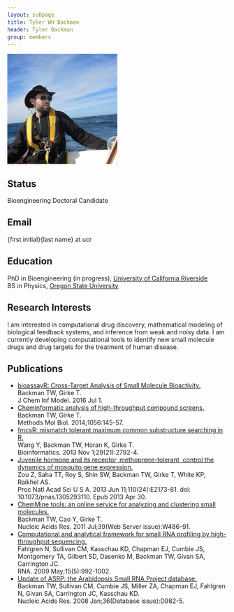```yaml
---
layout: subpage
title: Tyler WH Backman 
header: Tyler Backman 
group: members 
---
```


![Tyler Image](/members/tyler-backman.jpg)

## Status

Bioengineering Doctoral Candidate

## Email 

{first initial}{last name} at ucr

## Education

PhD in Bioengineering (in progress), [University of California Riverside](http://www.ucr.edu/)  
BS in Physics, [Oregon State University](http://www.physics.oregonstate.edu/)  

## Research Interests

I am interested in computational drug discovery, mathematical modeling of biological feedback systems, and inference from weak and noisy data. I am currently developing computational tools to identify new small molecule drugs and drug targets for the treatment of human disease.

## Publications

* [bioassayR: Cross-Target Analysis of Small Molecule Bioactivity.](http://www.ncbi.nlm.nih.gov/pubmed/27367556)  
Backman TW, Girke T.  
J Chem Inf Model. 2016 Jul 1.
* [Cheminformatic analysis of high-throughput compound screens.](http://www.ncbi.nlm.nih.gov/pubmed/24306871)  
Backman TW, Girke T.  
Methods Mol Biol. 2014;1056:145-57.
* [fmcsR: mismatch tolerant maximum common substructure searching in R.](http://www.ncbi.nlm.nih.gov/pubmed/23962615)  
Wang Y, Backman TW, Horan K, Girke T.  
Bioinformatics. 2013 Nov 1;29(21):2792-4.
* [Juvenile hormone and its receptor, methoprene-tolerant, control the dynamics of mosquito gene expression.](http://www.ncbi.nlm.nih.gov/pubmed/23633570)  
Zou Z, Saha TT, Roy S, Shin SW, Backman TW, Girke T, White KP, Raikhel AS.  
Proc Natl Acad Sci U S A. 2013 Jun 11;110(24):E2173-81. doi: 10.1073/pnas.1305293110. Epub 2013 Apr 30.
* [ChemMine tools: an online service for analyzing and clustering small molecules.](http://www.ncbi.nlm.nih.gov/pubmed/21576229)  
Backman TW, Cao Y, Girke T.  
Nucleic Acids Res. 2011 Jul;39(Web Server issue):W486-91.
* [Computational and analytical framework for small RNA profiling by high-throughput sequencing.](http://www.ncbi.nlm.nih.gov/pubmed/19307293)  
Fahlgren N, Sullivan CM, Kasschau KD, Chapman EJ, Cumbie JS, Montgomery TA, Gilbert SD, Dasenko M, Backman TW, Givan SA, Carrington JC.  
RNA. 2009 May;15(5):992-1002.
* [Update of ASRP: the Arabidopsis Small RNA Project database.](http://www.ncbi.nlm.nih.gov/pubmed/17999994)  
Backman TW, Sullivan CM, Cumbie JS, Miller ZA, Chapman EJ, Fahlgren N, Givan SA, Carrington JC, Kasschau KD.  
Nucleic Acids Res. 2008 Jan;36(Database issue):D982-5.
